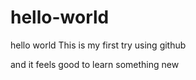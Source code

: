 # hello-world
hello world 
This is my first try using github

and it feels good to learn something new
